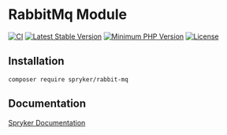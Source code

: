 # RabbitMq Module
[![CI](https://github.com/spryker/rabbit-mq/workflows/CI/badge.svg?branch=master)](https://github.com/spryker/rabbit-mq/actions?query=workflow%3ACI+branch%3Amaster)
[![Latest Stable Version](https://poser.pugx.org/spryker/rabbit-mq/v/stable.svg)](https://packagist.org/packages/spryker/rabbit-mq)
[![Minimum PHP Version](https://img.shields.io/badge/php-%3E%3D%208.2-8892BF.svg)](https://php.net/)
[![License](https://poser.pugx.org/spryker/rabbit-mq/license.svg)](https://packagist.org/packages/spryker/rabbit-mq)

## Installation

```
composer require spryker/rabbit-mq
```

## Documentation

[Spryker Documentation](https://spryker.github.io)
